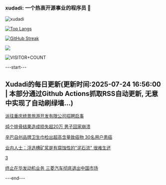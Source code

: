 ### xudadi: 一个热衷开源事业的程序员 👋

![xudadi](https://github-readme-stats-git-masterorgs-github-readme-stats-team.vercel.app/api?username=xudadi)

[![Top Langs](https://github-readme-stats.vercel.app/api/top-langs/?username=xudadi)](https://github.com/anuraghazra/github-readme-stats)

[![GitHub Streak](https://streak-stats.demolab.com?user=xudadi&locale=zh_Hans)](https://git.io/streak-stats)

![](https://raw.githubusercontent.com/xudadi/xudadi/main/assets/github-contribution-grid-snake.svg)

![VISITOR+COUNT](https://komarev.com/ghpvc/?username=xudadi&label=VISITOR+COUNT)


---start---

## Xudadi的每日更新(更新时间:2025-07-24 16:56:00 | 本部分通过Github Actions抓取RSS自动更新, 无意中实现了自动刷绿墙...)

[派往重庆统景旅游开发有限公司招聘启事](https://www.gongkaoleida.com/article/2529215)

[炖个排骨结果造成损失超20万 男子回家崩溃](https://m.163.com/news/article/K581RNI50514R9OJ.html)

[辛巴自创品牌卫生巾检出超高含量致癌物 30名用户患癌](https://m.163.com/news/article/K57G50C10512D3VJ.html)

[业内人士：浮选槽矿浆是有腐蚀性的"泥石流" 很难生还](https://m.163.com/news/article/K57R43G00550B6IS.html)

[3](https://m.163.com/touch/news/sub/domestic)

[终止在华发动机业务 三菱汽车彻底退出中国市场](https://m.163.com/news/article/K57NTH580534A4SC.html)

---end---
